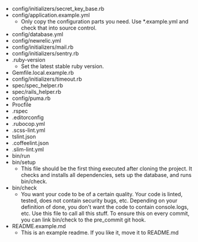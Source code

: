 * config/initializers/secret_key_base.rb
* config/application.example.yml
  * Only copy the configuration parts you need. Use *.example.yml and check that into source control.
* config/database.yml
* config/newrelic.yml
* config/initializers/mail.rb
* config/initializers/sentry.rb
* .ruby-version
  * Set the latest stable ruby version.
* Gemfile.local.example.rb
* config/initializers/timeout.rb
* spec/spec_helper.rb
* spec/rails_helper.rb
* config/puma.rb
* Procfile
* .rspec
* .editorconfig
* .rubocop.yml
* .scss-lint.yml
* tslint.json
* .coffeelint.json
* .slim-lint.yml
* bin/run
* bin/setup
  * This file should be the first thing executed after cloning the project. It checks and installs all dependencies, sets up the database, and runs bin/check.
* bin/check
  * You want your code to be of a certain quality. Your code is linted, tested, does not contain security bugs, etc. Depending on your definition of done, you don't want the code to contain console.logs, etc. Use this file to call all this stuff. To ensure this on every commit, you can link bin/check to the pre_commit git hook.
* README.example.md
  * This is an example readme. If you like it, move it to README.md
